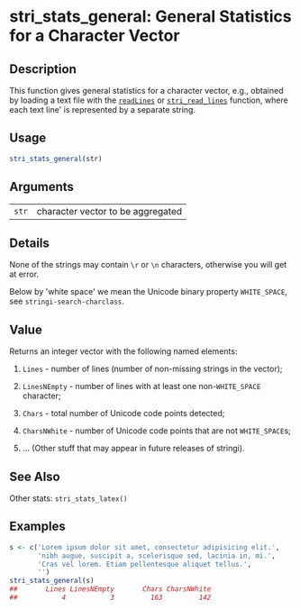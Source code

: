 # stri\_stats\_general: General Statistics for a Character Vector

## Description

This function gives general statistics for a character vector, e.g., obtained by loading a text file with the [`readLines`](https://stat.ethz.ch/R-manual/R-patched/library/base/html/readLines.html) or [`stri_read_lines`](stri_read_lines.md) function, where each text line\' is represented by a separate string.

## Usage

```r
stri_stats_general(str)
```

## Arguments

|       |                                   |
|-------|-----------------------------------|
| `str` | character vector to be aggregated |

## Details

None of the strings may contain `\r` or `\n` characters, otherwise you will get at error.

Below by \'white space\' we mean the Unicode binary property `WHITE_SPACE`, see `stringi-search-charclass`.

## Value

Returns an integer vector with the following named elements:

1.  `Lines` - number of lines (number of non-missing strings in the vector);

2.  `LinesNEmpty` - number of lines with at least one non-`WHITE_SPACE` character;

3.  `Chars` - total number of Unicode code points detected;

4.  `CharsNWhite` - number of Unicode code points that are not `WHITE_SPACE`s;

5.  \... (Other stuff that may appear in future releases of <span class="pkg">stringi</span>).

## See Also

Other stats: `stri_stats_latex()`

## Examples




```r
s <- c('Lorem ipsum dolor sit amet, consectetur adipisicing elit.',
       'nibh augue, suscipit a, scelerisque sed, lacinia in, mi.',
       'Cras vel lorem. Etiam pellentesque aliquet tellus.',
       '')
stri_stats_general(s)
##       Lines LinesNEmpty       Chars CharsNWhite 
##           4           3         163         142
```
